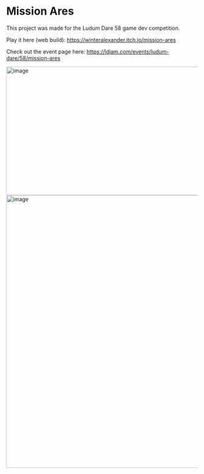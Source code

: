 # Mission Ares

This project was made for the Ludum Dare 58 game dev competition. 

Play it here (web build): https://winteralexander.itch.io/mission-ares

Check out the event page here: https://ldjam.com/events/ludum-dare/58/mission-ares

<img width="600" height="338" alt="image" src="https://github.com/user-attachments/assets/c873cf6d-867e-4e1e-bce1-0b61827c3bee" />

<img width="1277" height="717" alt="image" src="https://github.com/user-attachments/assets/e65d39ff-001a-48ef-8a4d-48f6167ca2ad" />

